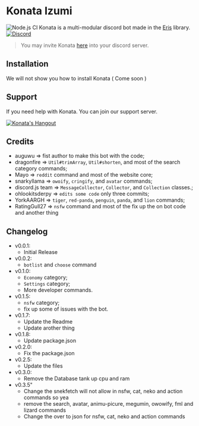 # Konata Izumi 
![Node.js CI](https://github.com/RatingGull27/KonataBot/workflows/Node.js%20CI/badge.svg?branch=master)
Konata is a multi-modular discord bot made in the [Eris](https://abal.moe/Eris) library.
[![Discord](https://discord.com/api/guilds/627371862023864340/embed.png)](https://discord.gg/tw5D3Uu)
> You may invite Konata [here](https://discord.com/oauth2/authorize?&client_id=466008883949994004&scope=bot&permissions=1651900225) into your discord server.

## Installation
We will not show you how to install Konata ( Come soon )

## Support
If you need help with Konata. You can join our support server.

[![Konata's Hangout](https://discord.com/api/guilds/627371862023864340/embed.png)](https://discord.gg/tw5D3Uu)

## Credits
* auguwu => fist author to make this bot with the code;
* dragonfire => `Util#trimArray`, `Util#shorten`, and most of the search category commands;
* Mayo => `reddit` command and most of the website core;
* snarkyllama => `owoify`, `cringify`, and `avatar` commands;
* discord.js team => `MessageCollector`, `Collector`, and `Collection` classes.;
* ohlookitsderpy => `edits some code` only three commits;
* YorkAARGH => `tiger`, `red-panda`, `penguin`, `panda`, and `lion` commands;
* RatingGull27 => `nsfw` command and most of the fix up the on bot code and another thing

## Changelog
* v0.0.1:
    * Initial Release
* v0.0.2:
    * `botlist` and `choose` command
* v0.1.0:
    * `Economy` category;
    * `Settings` category;
    * More developer commands.
* v0.1.5:
   * `nsfw` category;
   * fix up some of issues with the bot.
* v0.1.7:
    * Update the Readme
    * Update arother thing
 * v0.1.8:
    * Update package.json
 * v0.2.0:
    * Fix the package.json
 * v0.2.5:
    * Update the files
 * v0.3.0:
    * Remove the Database tank up cpu and ram
 * v0.3.5"
    * Change the snekfetch will not allow in nsfw, cat, neko and action commands so yea
    * remove the search, avatar, animu-picure, megumin, owowify, fml and lizard commands
    * Change the over to json for nsfw, cat, neko and action commands
